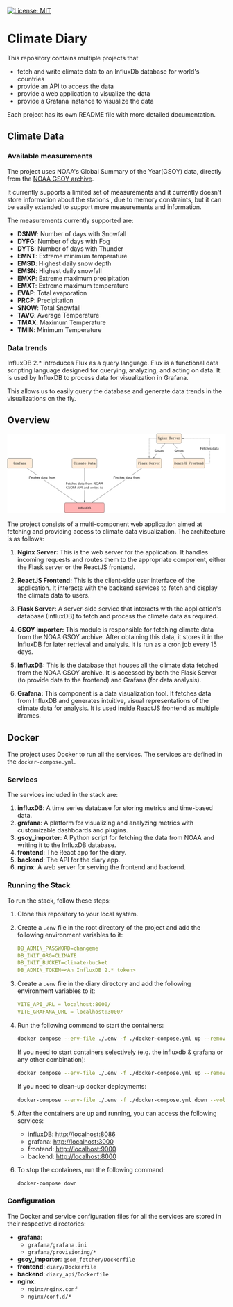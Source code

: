 [![License: MIT](https://img.shields.io/badge/License-MIT-yellow.svg)](https://github.com/dean-dalianis/dataVisualisation/blob/master/LICENSE)

# Climate Diary

This repository contains multiple projects that

- fetch and write climate data to an InfluxDb database for world's countries
- provide an API to access the data
- provide a web application to visualize the data
- provide a Grafana instance to visualize the data

Each project has its own README file with more detailed documentation.

## Climate Data

### Available measurements

The project uses NOAA's Global Summary of the Year(GSOY) data, directly from
the [NOAA GSOY archive](https://www.ncei.noaa.gov/data/gsoy/archive/gsoy-latest.tar.gz).

It currently supports a limited set of measurements and it currently doesn't store information about the stations , due
to memory constraints, but it can be easily extended to support more measurements and information.

The measurements currently supported are:

- **DSNW**: Number of days with Snowfall
- **DYFG**: Number of days with Fog
- **DYTS**: Number of days with Thunder
- **EMNT**: Extreme minimum temperature
- **EMSD**: Highest daily snow depth
- **EMSN**: Highest daily snowfall
- **EMXP**: Extreme maximum precipitation
- **EMXT**: Extreme maximum temperature
- **EVAP**: Total evaporation
- **PRCP**: Precipitation
- **SNOW**: Total Snowfall
- **TAVG**: Average Temperature
- **TMAX**: Maximum Temperature
- **TMIN**: Minimum Temperature

### Data trends

InfluxDB 2.* introduces Flux as a query language. Flux is a functional data scripting language designed for querying,
analyzing, and acting on data. It is used by InfluxDB to process data for visualization in Grafana.

This allows us to easily query the database and generate data trends in the visualizations on the fly.

## Overview

![Architecture](./flow_chart/chart.svg)

The project consists of a multi-component web application aimed at fetching and providing access to climate data
visualization. The architecture is as follows:

1. **Nginx Server:** This is the web server for the application. It handles incoming requests and routes them to the
   appropriate component, either the Flask server or the ReactJS frontend.

2. **ReactJS Frontend:** This is the client-side user interface of the application. It interacts with the backend
   services to fetch and display the climate data to users.

3. **Flask Server:** A server-side service that interacts with the application's database (InfluxDB) to fetch and
   process the climate data as required.

4. **GSOY importer:** This module is responsible for fetching climate data from the NOAA GSOY archive. After obtaining
   this data, it stores it in the InfluxDB for later retrieval and analysis. It is run as a cron job every 15 days.

5. **InfluxDB:** This is the database that houses all the climate data fetched from the NOAA GSOY archive. It is
   accessed by both the Flask Server (to provide data to the frontend) and Grafana (for data analysis).

6. **Grafana:** This component is a data visualization tool. It fetches data from InfluxDB and generates intuitive,
   visual representations of the climate data for analysis. It is used inside ReactJS frontend as multiple iframes.

## Docker

The project uses Docker to run all the services. The services are defined in the `docker-compose.yml`.

### Services

The services included in the stack are:

1. **influxDB**: A time series database for storing metrics and time-based data.
2. **grafana**: A platform for visualizing and analyzing metrics with customizable dashboards and plugins.
3. **gsoy_importer**: A Python script for fetching the data from NOAA and writing it to the InfluxDB database.
4. **frontend**: The React app for the diary.
5. **backend**: The API for the diary app.
6. **nginx**: A web server for serving the frontend and backend.

### Running the Stack

To run the stack, follow these steps:

1. Clone this repository to your local system.

2. Create a `.env` file in the root directory of the project and add the following environment variables to it:

    ```yml
    DB_ADMIN_PASSWORD=changeme
    DB_INIT_ORG=CLIMATE
    DB_INIT_BUCKET=climate-bucket
    DB_ADMIN_TOKEN=<An InfluxDB 2.* token>
    ```
3. Create a `.env` file in the diary directory and add the following environment variables to it:

    ```yml
    VITE_API_URL = localhost:8000/
    VITE_GRAFANA_URL = localhost:3000/    
   ```

4. Run the following command to start the containers:

    ```bash
    docker compose --env-file ./.env -f ./docker-compose.yml up --remove-orphans --build
    ```

   If you need to start containers selectively (e.g. the influxdb & grafana or any other combination):
   ```bash
   docker compose --env-file ./.env -f ./docker-compose.yml up --remove-orphans --build influxdb grafana
    ```

   If you need to clean-up docker deployments:

    ```bash
    docker-compose --env-file ./.env -f ./docker-compose.yml down --volumes --remove-orphans
    ```

5. After the containers are up and running, you can access the following services:

    - influxDB: [http://localhost:8086](http://localhost:8086)
    - grafana: [http://localhost:3000](http://localhost:3000)
    - frontend: [http://localhost:9000](http://localhost:8081)
    - backend: [http://localhost:8000](http://localhost:8000)

6. To stop the containers, run the following command:

    ```bash
    docker-compose down
    ```

### Configuration

The Docker and service configuration files for all the services are stored in their respective directories:

- **grafana**:
    - `grafana/grafana.ini`
    - `grafana/provisioning/*`
- **gsoy_importer**: `gsom_fetcher/Dockerfile`
- **frontend**: `diary/Dockerfile`
- **backend**: `diary_api/Dockerfile`
- **nginx**:
    - `nginx/nginx.conf`
    - `nginx/conf.d/*`
